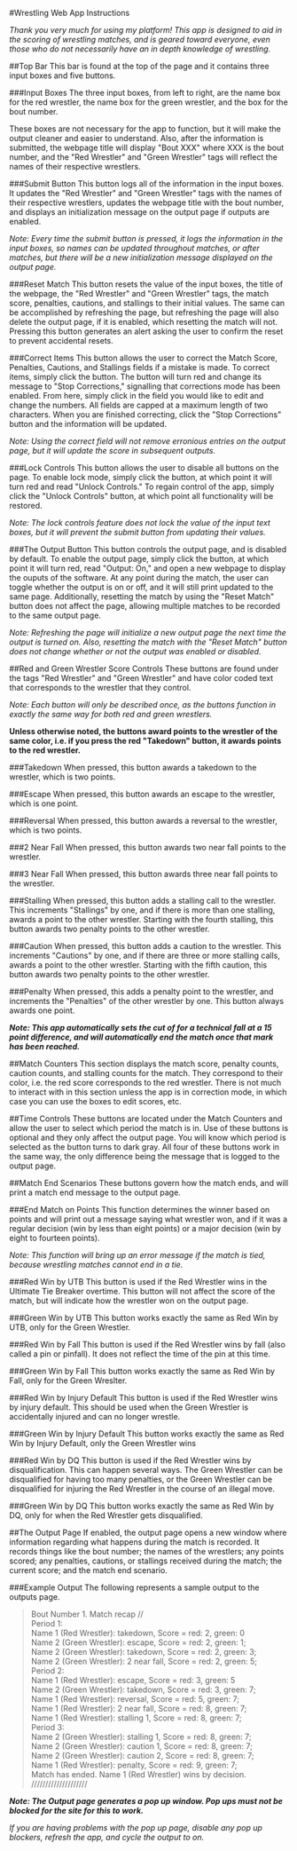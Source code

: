 #Wrestling Web App Instructions

*Thank you very much for using my platform! This app is designed to aid in the scoring of wrestling matches, and is geared toward everyone, even those who do not necessarily have an in depth knowledge of wrestling.*

##Top Bar
This bar is found at the top of the page and it contains three input boxes and five buttons. 

###Input Boxes
The three input boxes, from left to right, are the name box for the red wrestler, the name box for the green wrestler, and the box for the bout number.

These boxes are not necessary for the app to function, but it will make the output cleaner and easier to understand. Also, after the information is submitted, the webpage title will display "Bout XXX" where XXX is the bout number, and the "Red Wrestler" and "Green Wrestler" tags will reflect the names of their respective wrestlers.

###Submit Button
This button logs all of the information in the input boxes. It updates the "Red Wrestler" and "Green Wrestler" tags with the names of their respective wrestlers, updates the webpage title with the bout number, and displays an initialization message on the output page if outputs are enabled. 

*Note: Every time the submit button is pressed, it logs the information in the input boxes, so names can be updated throughout matches, or after matches, but there will be a new initialization message displayed on the output page.*

###Reset Match
This button resets the value of the input boxes, the title of the webpage, the "Red Wrestler" and "Green Wrestler" tags, the match score, penalties, cautions, and stallings to their initial values. The same can be accomplished by refreshing the page, but refreshing the page will also delete the output page, if it is enabled, which resetting the match will not. Pressing this button generates an alert asking the user to confirm the reset to prevent accidental resets.

###Correct Items
This button allows the user to correct the Match Score, Penalties, Cautions, and Stallings fields if a mistake is made. To correct items, simply click the button. The button will turn red and change its message to "Stop Corrections," signalling that corrections mode has been enabled. From here, simply click in the field you would like to edit and change the numbers. All fields are capped at a maximum length of two characters. When you are finished correcting, click the "Stop Corrections" button and the information will be updated.

*Note: Using the correct field will not remove erronious entries on the output page, but it will update the score in subsequent outputs.*

###Lock Controls
This button allows the user to disable all buttons on the page. To enable lock mode, simply click the button, at which point it will turn red and read "Unlock Controls." To regain control of the app, simply click the "Unlock Controls" button, at which point all functionality will be restored.

*Note: The lock controls feature does not lock the value of the input text boxes, but it will prevent the submit button from updating their values.*

###The Output Button
This button controls the output page, and is disabled by default. To enable the output page, simply click the button, at which point it will turn red, read "Output: On," and open a new webpage to display the ouputs of the software. At any point during the match, the user can toggle whether the output is on or off, and it will still print updated to the same page. Additionally, resetting the match by using the "Reset Match" button does not affect the page, allowing multiple matches to be recorded to the same output page.

*Note: Refreshing the page will initialize a new output page the next time the output is turned on. Also, resetting the match with the "Reset Match" button does not change whether or not the output was enabled or disabled.*


##Red and Green Wrestler Score Controls
These buttons are found under the tags "Red Wrestler" and "Green Wrestler" and have color coded text that corresponds to the wrestler that they control.

*Note: Each button will only be described once, as the buttons function in exactly the same way for both red and green wrestlers.*

**Unless otherwise noted, the buttons award points to the wrestler of the same color, i.e. if you press the red "Takedown" button, it awards points to the red wrestler.**

###Takedown
When pressed, this button awards a takedown to the wrestler, which is two points.

###Escape
When pressed, this button awards an escape to the wrestler, which is one point.

###Reversal
When pressed, this button awards a reversal to the wrestler, which is two points.

###2 Near Fall
When pressed, this button awards two near fall points to the wrestler.

###3 Near Fall
When pressed, this button awards three near fall points to the wrestler.

###Stalling
When pressed, this button adds a stalling call to the wrestler. This increments "Stallings" by one, and if there is more than one stalling, awards a point to the other wrestler. Starting with the fourth stalling, this button awards two penalty points to the other wrestler.

###Caution
When pressed, this button adds a caution to the wrestler. This increments "Cautions" by one, and if there are three or more stalling calls, awards a point to the other wrestler. Starting with the fifth caution, this button awards two penalty points to the other wrestler.

###Penalty
When pressed, this adds a penalty point to the wrestler, and increments the "Penalties" of the other wrestler by one. This button always awards one point.

*__Note: This app automatically sets the cut of for a technical fall at a 15 point difference, and will automatically end the match once that mark has been reached.__*

##Match Counters
This section displays the match score, penalty counts, caution counts, and stalling counts for the match. They correspond to their color, i.e. the red score corresponds to the red wrestler. There is not much to interact with in this section unless the app is in correction mode, in which case you can use the boxes to edit scores, etc. 

##Time Controls
These buttons are located under the Match Counters and allow the user to select which period the match is in. Use of these buttons is optional and they only affect the output page. You will know which period is selected as the button turns to dark gray. All four of these buttons work in the same way, the only difference being the message that is logged to the output page.

##Match End Scenarios
These buttons govern how the match ends, and will print a match end message to the output page. 

###End Match on Points
This function determines the winner based on points and will print out a message saying what wrestler won, and if it was a regular decision (win by less than eight points) or a major decision (win by eight to fourteen points). 

*Note: This function will bring up an error message if the match is tied, because wrestling matches cannot end in a tie.*

###Red Win by UTB
This button is used if the Red Wrestler wins in the Ultimate Tie Breaker overtime. This button will not affect the score of the match, but will indicate how the wrestler won on the output page. 

###Green Win by UTB
This button works exactly the same as Red Win by UTB, only for the Green Wrestler.

###Red Win by Fall
This button is used if the Red Wrestler wins by fall (also called a pin or pinfall). It does not reflect the time of the pin at this time. 

###Green Win by Fall
This button works exactly the same as Red Win by Fall, only for the Green Wreslter.

###Red Win by Injury Default
This button is used if the Red Wrestler wins by injury default. This should be used when the Green Wrestler is accidentally injured and can no longer wrestle.

###Green Win by Injury Default
This button works exactly the same as Red Win by Injury Default, only the Green Wrestler wins

###Red Win by DQ
This button is used if the Red Wrestler wins by disqualification. This can happen several ways. The Green Wrestler can be disqualified for having too many penalties, or the Green Wrestler can be disqualified for injuring the Red Wrestler in the course of an illegal move.

###Green Win by DQ
This button works exactly the same as Red Win by DQ, only for when the Red Wrestler gets disqualified.

##The Output Page
If enabled, the output page opens a new window where information regarding what happens during the match is recorded. It records things like the bout number; the names of the wrestlers; any points scored; any penalties, cautions, or stallings received during the match; the current score; and the match end scenario.

###Example Output
The following represents a sample output to the outputs page.  
>Bout Number 1. Match recap //  
>Period 1:  
>Name 1 (Red Wrestler): takedown, Score = red: 2, green: 0   
>Name 2 (Green Wrestler): escape, Score = red: 2, green: 1;   
>Name 2 (Green Wrestler): takedown, Score = red: 2, green: 3;   
>Name 2 (Green Wrestler): 2 near fall, Score = red: 2, green: 5;   
>Period 2:  
>Name 1 (Red Wrestler): escape, Score = red: 3, green: 5   
>Name 2 (Green Wrestler): takedown, Score = red: 3, green: 7;   
>Name 1 (Red Wrestler): reversal, Score = red: 5, green: 7;   
>Name 1 (Red Wrestler): 2 near fall, Score = red: 8, green: 7;   
>Name 1 (Red Wrestler): stalling 1, Score = red: 8, green: 7;   
>Period 3:  
>Name 2 (Green Wrestler): stalling 1, Score = red: 8, green: 7;   
>Name 2 (Green Wrestler): caution 1, Score = red: 8, green: 7;   
>Name 2 (Green Wrestler): caution 2, Score = red: 8, green: 7;   
>Name 1 (Red Wrestler): penalty, Score = red: 9, green: 7;   
>Match has ended. Name 1 (Red Wrestler) wins by decision.  
>////////////////////  

*__Note: The Output page generates a pop up window. Pop ups must not be blocked for the site for this to work.__*  

*If you are having problems with the pop up page, disable any pop up blockers, refresh the app, and cycle the output to on.*
